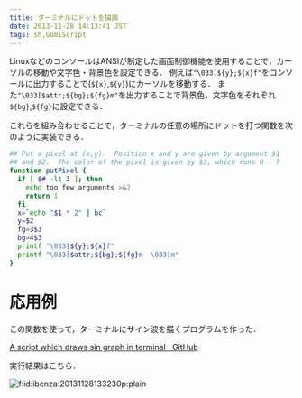 ```yaml
---
title: ターミナルにドットを描画
date: 2013-11-28 14:13:41 JST
tags: sh,GomiScript
---
```


LinuxなどのコンソールはANSIが制定した画面制御機能を使用することで，カーソルの移動や文字色・背景色を設定できる．
例えば`"\033[${y};${x}f"`をコンソールに出力することで(`${x}`,`${y}`)にカーソルを移動する．
また`"\033[$attr;${bg};${fg}m"`を出力することで背景色，文字色をそれぞれ`${bg}`,`${fg}`に設定できる．

これらを組み合わせることで，ターミナルの任意の場所にドットを打つ関数を次のように実装できる．

```sh
## Put a pixel at (x,y).  Position x and y are given by argument $1
## and $2.  The color of the pixel is given by $3, which runs 0 - 7
function putPixel {
  if [ $# -lt 3 ]; then
    echo too few arguments >&2
    return 1
  fi
  x=`echo "$1 * 2" | bc`
  y=$2
  fg=3$3
  bg=4$3
  printf "\033[${y};${x}f"
  printf "\033[$attr;${bg};${fg}m  \033[m"
}
```

# 応用例

この関数を使って，ターミナルにサイン波を描くプログラムを作った．

[A script which draws sin graph in terminal · GitHub](https://gist.github.com/ueokande/7687234)

実行結果はこちら．

<span itemscope itemtype="http://schema.org/Photograph"><img src="/2013/11/28/20131128133230.png" alt="f:id:ibenza:20131128133230p:plain" title="f:id:ibenza:20131128133230p:plain" class="hatena-fotolife" itemprop="image"></span>

